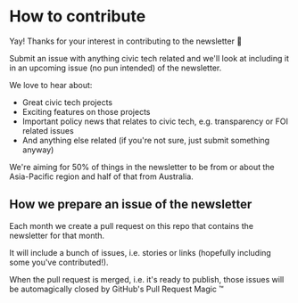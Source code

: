 # How to contribute

Yay! Thanks for your interest in contributing to the newsletter :bouquet:

Submit an issue with anything civic tech related and we'll look at including it in an upcoming issue (no pun intended) of the newsletter.

We love to hear about:

* Great civic tech projects
* Exciting features on those projects
* Important policy news that relates to civic tech, e.g. transparency or FOI related issues
* And anything else related (if you're not sure, just submit something anyway)

We're aiming for 50% of things in the newsletter to be from or about the Asia-Pacific region and half of that from Australia.

## How we prepare an issue of the newsletter

Each month we create a pull request on this repo that contains the newsletter for that month.

It will include a bunch of issues, i.e. stories or links (hopefully including some you've contributed!).

When the pull request is merged, i.e. it's ready to publish, those issues will be automagically closed by GitHub's Pull Request Magic :tm:
